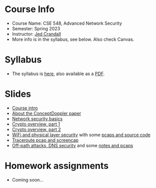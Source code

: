

# Course Info

- Course Name: CSE 548, Advanced Network Security
- Semester: Spring 2023
- Instructor: [Jed Crandall](https://jedcrandall.github.io)
- More info is in the syllabus, see below.  Also check Canvas.

# Syllabus

- The syllabus is [here](syllabus.html), also available as a [PDF](syllabus.pdf).

# Slides

- [Course intro](courseintro.pdf)
- [About the ConceptDoppler paper](conceptdopplerpaper.pdf)
- [Network security basics](networksecuritybasics.pdf)
- [Crypto overview, part 1](cryptooverview1.pdf)
- [Crypto overview, part 2](cryptooverview2.pdf)
- [WiFi and physical layer security](wifisecurityandphysical.pdf) with some [pcaps and source code](physicalandwifipcaps.tgz)
- [Traceroute pcap and screencap](https://github.com/jedcrandall/jedcrandall.github.com/tree/master/courses/cse548spring2023/bbtraceroute)
- [Off-path attacks, DNS security](DEFCON-27-Travis-Palmer-First-try-DNS-Cache-Poisoning-with-IPv4-and-IPv6-Fragmentation.pdf) and some [notes and pcaps](https://github.com/jedcrandall/jedcrandall.github.com/tree/master/courses/cse548spring2023/tlsdnsetc)

# Homework assignments

- Coming soon...

